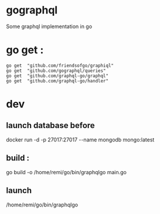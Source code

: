 # gographql
Some graphql implementation in go

# go get :
~~~
go get	"github.com/friendsofgo/graphiql"
go get	"github.com/gographql/queries"
go get	"github.com/graphql-go/graphql"
go get	"github.com/graphql-go/handler"
~~~

# dev

## launch database before
docker run -d -p 27017:27017 --name mongodb mongo:latest

## build :
go build -o /home/remi/go/bin/graphqlgo main.go

## launch
/home/remi/go/bin/graphqlgo

